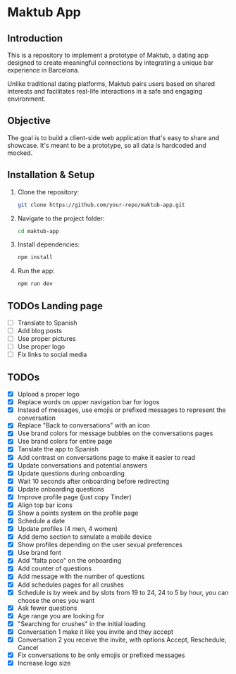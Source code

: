 # Maktub App

## Introduction

This is a repository to implement a prototype of Maktub, a dating app designed to create meaningful connections by integrating a unique bar experience in Barcelona.&#x20;

Unlike traditional dating platforms, Maktub pairs users based on shared interests and facilitates real-life interactions in a safe and engaging environment.

## Objective

The goal is to build a client-side web application that's easy to share and showcase. It's meant to be a prototype, so all data is hardcoded and mocked.

## Installation & Setup

1. Clone the repository:
   ```bash
   git clone https://github.com/your-repo/maktub-app.git
   ```
2. Navigate to the project folder:
   ```bash
   cd maktub-app
   ```
3. Install dependencies:
   ```bash
   npm install
   ```
4. Run the app:
   ```bash
   npm run dev
   ```

## TODOs Landing page
- [ ] Translate to Spanish
- [ ] Add blog posts
- [ ] Use proper pictures
- [ ] Use proper logo
- [ ] Fix links to social media

## TODOs
- [x] Upload a proper logo
- [x] Replace words on upper navigation bar for logos
- [x] Instead of messages, use emojis or prefixed messages to represent the conversation
- [x] Replace "Back to conversations" with an icon
- [x] Use brand colors for message bubbles on the conversations pages 
- [x] Use brand colors for entire page 
- [x] Tanslate the app to Spanish
- [x] Add contrast on conversations page to make it easier to read
- [x] Update conversations and potential answers
- [x] Update questions during onboarding
- [x] Wait 10 seconds after onboarding before redirecting
- [x] Update onboarding questions
- [x] Improve profile page (just copy Tinder)
- [x] Align top bar icons
- [x] Show a points system on the profile page
- [x] Schedule a date
- [x] Update profiles (4 men, 4 women)
- [x] Add demo section to simulate a mobile device
- [x] Show profiles depending on the user sexual preferences
- [x] Use brand font
- [x] Add "falta poco" on the onboarding
- [x] Add counter of questions
- [x] Add message with the number of questions
- [x] Add schedules pages for all crushes
- [x] Schedule is by week and by slots from 19 to 24, 24 to 5 by hour, you can choose the ones you want
- [x] Ask fewer questions
- [x] Age range you are looking for
- [x] "Searching for crushes" in the initial loading
- [x] Conversation 1 make it like you invite and they accept
- [x] Conversation 2 you receive the invite, with options Accept, Reschedule, Cancel
- [x] Fix conversations to be only emojis or prefixed messages
- [x] Increase logo size   
